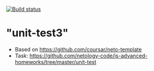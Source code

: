 [![Build status](https://ci.appveyor.com/api/projects/status/9wr0nyeq3386u74u?svg=true)](https://ci.appveyor.com/project/anikolaevski/unit-test3)

"unit-test3"
=============
- Based on https://github.com/coursar/neto-template
- Task: https://github.com/netology-code/js-advanced-homeworks/tree/master/unit-test